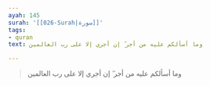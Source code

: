```yaml
---
ayah: 145
surah: '[[026-Surah|سورة]]'
tags:
- quran
text: وما أسألكم عليه من أجر ۖ إن أجري إلا على رب العالمين

---
```

> وما أسألكم عليه من أجر ۖ إن أجري إلا على رب العالمين
